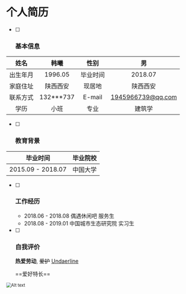 # 个人简历

- [ ] ### 基本信息

|   姓名   |   韩曦    |   性别   |        男         |
| :------: | :-------: | :------: | :---------------: |
| 出生年月 |  1996.05  | 毕业时间 |      2018.07      |
| 家庭住址 | 陕西西安  |  现居地  |     陕西西安      |
| 联系方式 | 132***737 |  E-mail  | 1945966739@qq.com |
|   学历   |   小班    |   专业   |      建筑学       |

- [ ] ### 教育背景

|     毕业时间      | 毕业院校 |
| :---------------: | :------: |
| 2015.09 - 2018.07 | 中国大学 |

- [ ] ### 工作经历

  * 2018.06 - 2018.08					偶遇休闲吧							服务生
  * 2018.08 - 2019.01            中国城市生态研究院                  实习生

- [ ] ### 自我评价

  __热爱劳动__,       ~~爱护~~      <u>Undaerline</u>

  ==爱好特长==

<img src="/home/han/桌面/u.jpg" alt="Alt text" style="zoom: 80%;" />


